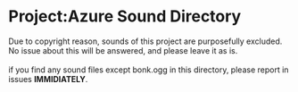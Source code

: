 Project:Azure Sound Directory
=
Due to copyright reason, sounds of this project are purposefully excluded.<br>
No issue about this will be answered, and please leave it as is.<br><br>
if you find any sound files except bonk.ogg in this directory, please report in issues **IMMIDIATELY**.<br>
